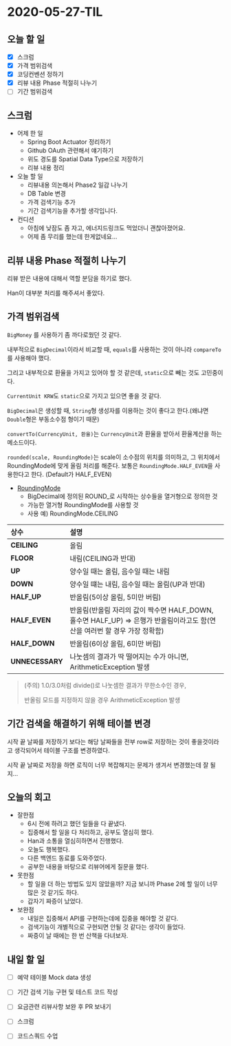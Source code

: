 # 2020-05-27-TIL

## 오늘 할 일

- [x] 스크럼
- [x] 가격 범위검색
- [x] 코딩컨벤션 정하기
- [x] 리뷰 내용 Phase 적절히 나누기
- [ ] 기간 범위검색

## 스크럼

- 어제 한 일
    - Spring Boot Actuator 정리하기
    - Github OAuth 관련해서 얘기하기
    - 위도 경도를 Spatial Data Type으로 저장하기
    - 리뷰 내용 정리
- 오늘 할 일
    - 리뷰내용 의논해서 Phase2 일감 나누기
    - DB Table 변경
    - 가격 검색기능 추가
    - 기간 검색기능을 추가할 생각입니다.
- 컨디션
    - 아침에 낮잠도 좀 자고, 에너지드링크도 먹었더니 괜찮아졌어요.
    - 어제 좀 무리를 했는데 한게없네요...

## 리뷰 내용 Phase 적절히 나누기

리뷰 받은 내용에 대해서 역할 분담을 하기로 했다.

Han이 대부분 처리를 해주셔서 좋았다.

## 가격 범위검색

`BigMoney` 를 사용하기 좀 까다로웠던 것 같다.

내부적으로 `BigDecimal`이라서 비교할 때, `equals`를 사용하는 것이 아니라 `compareTo`를 사용해야 했다.

그리고 내부적으로 환율을 가지고 있어야 할 것 같은데, `static`으로 빼는 것도 고민중이다.

`CurrentUnit KRW`도 `static`으로 가지고 있으면 좋을 것 같다.

`BigDecimal`은 생성할 때, `String`형 생성자를 이용하는 것이 좋다고 한다.(왜냐면 `Double`형은 부동소수점 형이기 때문)

`convertTo(CurrencyUnit, 환율)`는 `CurrencyUnit`과 환율을 받아서 환율계산을 하는 메소드이다.

`rounded(scale, RoundingMode)`는 scale이 소수점의 위치를 의미하고, 그 위치에서 RoundingMode에 맞게 올림 처리를 해준다. 보통은 `RoundingMode.HALF_EVEN`을 사용한다고 한다. (Default가 HALF_EVEN)

- [RoundingMode](https://gptjs409.github.io/java/2019/09/11/useful-class.html)
  - BigDecimal에 정의된 ROUND_로 시작하는 상수들을 열거형으로 정의한 것
  - 가능한 열거형 RoundingMode를 사용할 것
  - 사용 예) RoundingMode.CEILING

| 상수            | 설명                                                         |
| :-------------- | :----------------------------------------------------------- |
| **CEILING**     | 올림                                                         |
| **FLOOR**       | 내림(CEILING과 반대)                                         |
| **UP**          | 양수일 때는 올림, 음수일 때는 내림                           |
| **DOWN**        | 양수일 떄는 내림, 음수일 때는 올림(UP과 반대)                |
| **HALF_UP**     | 반올림(5이상 올림, 5미만 버림)                               |
| **HALF_EVEN**   | 반올림(반올림 자리의 값이 짝수면 HALF_DOWN, 홀수면 HALF_UP) ⇒ 은행가 반올림이라고도 함(연산을 여러번 할 경우 가장 정확함) |
| **HALF_DOWN**   | 반올림(6이상 올림, 6미만 버림)                               |
| **UNNECESSARY** | 나눗셈의 결과가 딱 떨어지는 수가 아니면, ArithmeticException 발생 |

> (주의) 1.0/3.0처럼 divide()로 나눗셈한 결과가 무한소수인 경우,
>
> 반올림 모드를 지정하지 않을 경우 ArithmeticException 발생

## 기간 검색을 해결하기 위해 테이블 변경

시작 끝 날짜를 저장하기 보다는 해당 날짜들을 전부 row로 저장하는 것이 좋을것이라고 생각되어서 테이블 구조를 변경하였다.

시작 끝 날짜로 저장을 하면 로직이 너무 복잡해지는 문제가 생겨서 변경했는데 잘 될지...

## 오늘의 회고

- 잘한점
  - 6시 전에 하려고 했던 일들을 다 끝냈다.
  - 집중해서 할 일을 다 처리하고, 공부도 열심히 했다.
  - Han과 소통을 열심히하면서 진행했다.
  - 오늘도 행복했다.
  - 다른 백엔드 동료를 도와주었다.
  - 공부한 내용을 바탕으로 리뷰어에게 질문을 했다.
- 못한점
  - 할 일을 더 하는 방법도 있지 않았을까? 지금 보니까 Phase 2에 할 일이 너무 많은 것 같기도 하다.
  - 갑자기 짜증이 났었다.
- 보완점
  - 내일은 집중해서 API를 구현하는데에 집중을 해야할 것 같다.
  - 검색기능이 개별적으로 구현되면 안될 것 같다는 생각이 들었다.
  - 짜증이 날 때에는 한 번 산책을 다녀보자.

## 내일 할 일

- [ ] 예약 테이블 Mock data 생성
- [ ] 기간 검색 기능 구현 및 테스트 코드 작성
- [ ] 요금관련 리뷰사항 보완 후 PR 보내기
- [ ] 스크럼
- [ ] 코드스쿼드 수업

